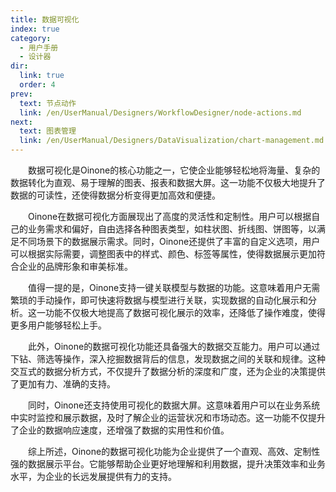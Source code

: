 ```yaml
---
title: 数据可视化
index: true
category:
  - 用户手册
  - 设计器
dir:
  link: true
  order: 4
prev:
  text: 节点动作
  link: /en/UserManual/Designers/WorkflowDesigner/node-actions.md
next:
  text: 图表管理
  link: /en/UserManual/Designers/DataVisualization/chart-management.md
---
```

&emsp;&emsp;数据可视化是Oinone的核心功能之一，它使企业能够轻松地将海量、复杂的数据转化为直观、易于理解的图表、报表和数据大屏。这一功能不仅极大地提升了数据的可读性，还使得数据分析变得更加高效和便捷。

&emsp;&emsp;Oinone在数据可视化方面展现出了高度的灵活性和定制性。用户可以根据自己的业务需求和偏好，自由选择各种图表类型，如柱状图、折线图、饼图等，以满足不同场景下的数据展示需求。同时，Oinone还提供了丰富的自定义选项，用户可以根据实际需要，调整图表中的样式、颜色、标签等属性，使得数据展示更加符合企业的品牌形象和审美标准。

&emsp;&emsp;值得一提的是，Oinone支持一键关联模型与数据的功能。这意味着用户无需繁琐的手动操作，即可快速将数据与模型进行关联，实现数据的自动化展示和分析。这一功能不仅极大地提高了数据可视化展示的效率，还降低了操作难度，使得更多用户能够轻松上手。

&emsp;&emsp;此外，Oinone的数据可视化功能还具备强大的数据交互能力。用户可以通过下钻、筛选等操作，深入挖掘数据背后的信息，发现数据之间的关联和规律。这种交互式的数据分析方式，不仅提升了数据分析的深度和广度，还为企业的决策提供了更加有力、准确的支持。

&emsp;&emsp;同时，Oinone还支持使用可视化的数据大屏。这意味着用户可以在业务系统中实时监控和展示数据，及时了解企业的运营状况和市场动态。这一功能不仅提升了企业的数据响应速度，还增强了数据的实用性和价值。

&emsp;&emsp;综上所述，Oinone的数据可视化功能为企业提供了一个直观、高效、定制性强的数据展示平台。它能够帮助企业更好地理解和利用数据，提升决策效率和业务水平，为企业的长远发展提供有力的支持。

